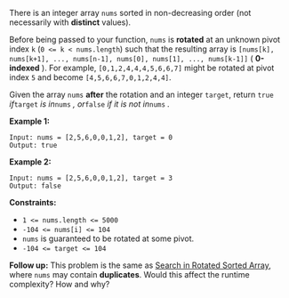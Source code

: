 There is an integer array `nums` sorted in non-decreasing order (not
necessarily with **distinct** values).

Before being passed to your function, `nums` is **rotated** at an unknown
pivot index `k` (`0 <= k < nums.length`) such that the resulting array is
`[nums[k], nums[k+1], ..., nums[n-1], nums[0], nums[1], ..., nums[k-1]]` (
**0-indexed** ). For example, `[0,1,2,4,4,4,5,6,6,7]` might be rotated at
pivot index `5` and become `[4,5,6,6,7,0,1,2,4,4]`.

Given the array `nums` **after** the rotation and an integer `target`, return
`true` _if_`target` _is in_`nums` _, or_`false` _if it is not in_`nums` _._



**Example 1:**

    
    
    Input: nums = [2,5,6,0,0,1,2], target = 0
    Output: true
    

**Example 2:**

    
    
    Input: nums = [2,5,6,0,0,1,2], target = 3
    Output: false
    



**Constraints:**

  * `1 <= nums.length <= 5000`
  * `-104 <= nums[i] <= 104`
  * `nums` is guaranteed to be rotated at some pivot.
  * `-104 <= target <= 104`



**Follow up:** This problem is the same as [Search in Rotated Sorted
Array](/problems/search-in-rotated-sorted-array/description/), where `nums`
may contain **duplicates**. Would this affect the runtime complexity? How and
why?

